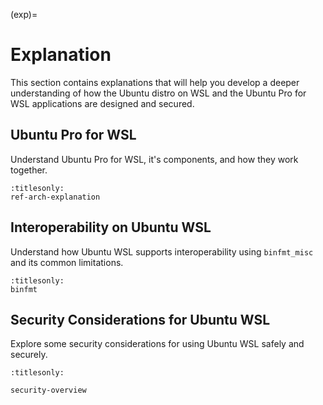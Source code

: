 (exp)=

# Explanation

This section contains explanations that will help you develop a deeper
understanding of how the Ubuntu distro on WSL and the Ubuntu Pro for WSL
applications are designed and secured.

## Ubuntu Pro for WSL

Understand Ubuntu Pro for WSL, it's components, and how they work together.

```{toctree}
:titlesonly:
ref-arch-explanation
```

## Interoperability on Ubuntu WSL

Understand how Ubuntu WSL supports interoperability using `binfmt_misc` and its common limitations.

```{toctree}
:titlesonly:
binfmt
```

## Security Considerations for Ubuntu WSL

Explore some security considerations for using Ubuntu WSL safely and securely.

```{toctree}
:titlesonly:

security-overview
```
